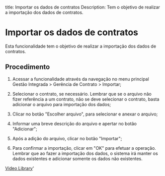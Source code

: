 title: Importar os dados de contratos
Description: Tem o objetivo de realizar a importação dos dados de contratos.
# Importar os dados de contratos
Esta funcionalidade tem o objetivo de realizar a importação dos dados de contratos.

Procedimento
------------

1.  Acessar a funcionalidade através da navegação no menu principal Gestão
    Integrada \> Gerência de Contrato \> Importar;

2.  Selecionar o contrato, se necessário. Lembrar que se o arquivo não fizer
    referência a um contrato, não se deve selecionar o contrato, basta adicionar
    o arquivo para importação dos dados;

3.  Clicar no botão "Escolher arquivo", para selecionar e anexar o arquivo;

4.  Informar uma breve descrição do arquivo e apertar no botão "Adicionar";

5.  Após a adição do arquivo, clicar no botão "Importar";

6.  Para confirmar a importação, clicar em "OK" para efetuar a operação. Lembrar
    que ao fazer a importação dos dados, o sistema irá manter os dados
    existentes e adicionar somente os dados não existentes.

<i class='fa fa-youtube-play  fa-2x' style='color:#97ce17;vertical-align: middle;'> </i> [Video Library](https://www.youtube.com/playlist?list=PLB5qK2uzf2RNUc7XoNAAOyo3Ex5fKM2db)'

<!-- !!! tip "About"

    <b>Product/Version:</b> CITSmart | 9.00 &nbsp;&nbsp;
    <b>Updated:</b>01/17/2019 – Larissa Lourenço
